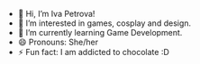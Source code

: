 - 👋 Hi, I’m Iva Petrova!
- 👀 I’m interested in games, cosplay and design.
- 🌱 I’m currently learning Game Development.
- 😄 Pronouns: She/her
- ⚡ Fun fact: I am addicted to chocolate :D

<!---
ivappetrova/ivappetrova is a ✨ special ✨ repository because its `README.md` (this file) appears on your GitHub profile.
You can click the Preview link to take a look at your changes.
--->
